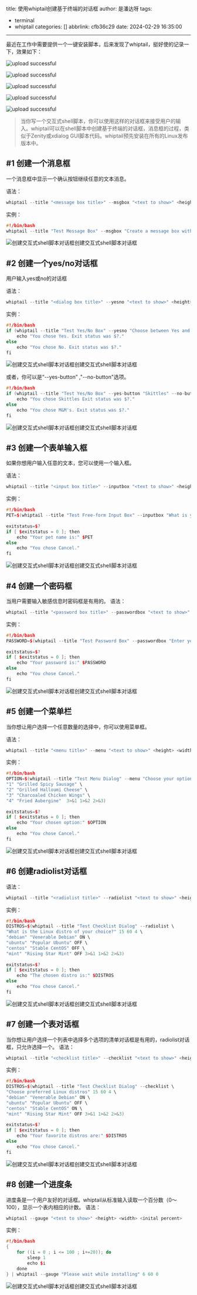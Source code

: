 title: 使用whiptail创建基于终端的对话框
author: 是潘达呀
tags:
  - terminal
  - whiptail
categories: []
abbrlink: cfb36c29
date: 2024-02-29 16:35:00
---
最近在工作中需要提供一个一键安装脚本，后来发现了whiptail，挺好使的记录一下，效果如下：



![upload successful](/images/whiptail_demo1.png)

![upload successful](/images/whiptail_demo3.png)

![upload successful](/images/whiptail_demo4.png)

![upload successful](/images/whiptail_demo5.png)

![upload successful](/images/whptail_demo6.png)

> 当你写一个交互式shell脚本，你可以使用这样的对话框来接受用户的输入。whiptail可以在shell脚本中创建基于终端的对话框，消息框的过程，类似于Zenity或xdialog GUI脚本代码。whiptail预先安装在所有的Linux发布版本中。


#1	创建一个消息框
-------


一个消息框中显示一个确认按钮继续任意的文本消息。

语法：


```cpp
whiptail --title "<message box title>" --msgbox "<text to show>" <height> <width> 
```

实例：

```cpp
#!/bin/bash
whiptail --title "Test Message Box" --msgbox "Create a message box with whiptail. Choose Ok to continue." 10 60
```



![创建交互式shell脚本对话框创建交互式shell脚本对话框](/images/message_box.jpg)




#2	创建一个yes/no对话框
-------


用户输入yes或no的对话框

语法：

```cpp
whiptail --title "<dialog box title>" --yesno "<text to show>" <height> <width>
```

实例：


```cpp
#!/bin/bash
if (whiptail --title "Test Yes/No Box" --yesno "Choose between Yes and No." 10 60) then
    echo "You chose Yes. Exit status was $?."
else
    echo "You chose No. Exit status was $?."
fi
```



![创建交互式shell脚本对话框创建交互式shell脚本对话框](/images/yes_no_box.jpg)


或者，你可以是“--yes-button” ,"--no-button"选项。


```cpp
#!/bin/bash
if (whiptail --title "Test Yes/No Box" --yes-button "Skittles" --no-button "M&M's"  --yesno "Which do you like better?" 10 60) then
    echo "You chose Skittles Exit status was $?."
else
    echo "You chose M&M's. Exit status was $?."
fi
```



![创建交互式shell脚本对话框创建交互式shell脚本对话框](/images/yes_no_button_box.jpg)


#3	创建一个表单输入框
-------


如果你想用户输入任意的文本，您可以使用一个输入框。

语法：

```cpp
whiptail --title "<input box title>" --inputbox "<text to show>" <height> <width> <default-text>
```

实例：


```cpp
#!/bin/bash
PET=$(whiptail --title "Test Free-form Input Box" --inputbox "What is your pet's name?" 10 60 Wigglebutt 3>&1 1>&2 2>&3)
 
exitstatus=$?
if [ $exitstatus = 0 ]; then
    echo "Your pet name is:" $PET
else
    echo "You chose Cancel."
fi
```


![创建交互式shell脚本对话框创建交互式shell脚本对话框](/images/free_form_input_box.jpg)



#4	创建一个密码框
-------


当用户需要输入敏感信息时密码框是有用的。
语法：

```cpp
whiptail --title "<password box title>" --passwordbox "<text to show>" <height> <width>
```

实例：

```cpp
#!/bin/bash
PASSWORD=$(whiptail --title "Test Password Box" --passwordbox "Enter your password and choose Ok to continue." 10 60 3>&1 1>&2 2>&3)
 
exitstatus=$?
if [ $exitstatus = 0 ]; then
    echo "Your password is:" $PASSWORD
else
    echo "You chose Cancel."
fi
```

![创建交互式shell脚本对话框创建交互式shell脚本对话框](/images/password_box.jpg)

#5	创建一个菜单栏
-------


当你想让用户选择一个任意数量的选择中，你可以使用菜单框。

语法：


```cpp
whiptail --title "<menu title>" --menu "<text to show>" <height> <width> <menu height> [ <tag> <item> ] . . .
```


实例：

```cpp
#!/bin/bash
OPTION=$(whiptail --title "Test Menu Dialog" --menu "Choose your option" 15 60 4 \
"1" "Grilled Spicy Sausage" \
"2" "Grilled Halloumi Cheese" \
"3" "Charcoaled Chicken Wings" \
"4" "Fried Aubergine"  3>&1 1>&2 2>&3)
 
exitstatus=$?
if [ $exitstatus = 0 ]; then
    echo "Your chosen option:" $OPTION
else
    echo "You chose Cancel."
fi
```


![创建交互式shell脚本对话框创建交互式shell脚本对话框](/images/menu_dialog.jpg)



#6	创建radiolist对话框
-------


语法：

```cpp
whiptail --title "<radiolist title>" --radiolist "<text to show>" <height> <width> <list height> [ <tag> <item> <status> ] . . .
```


实例：


```cpp
#!/bin/bash
DISTROS=$(whiptail --title "Test Checklist Dialog" --radiolist \
"What is the Linux distro of your choice?" 15 60 4 \
"debian" "Venerable Debian" ON \
"ubuntu" "Popular Ubuntu" OFF \
"centos" "Stable CentOS" OFF \
"mint" "Rising Star Mint" OFF 3>&1 1>&2 2>&3)
 
exitstatus=$?
if [ $exitstatus = 0 ]; then
    echo "The chosen distro is:" $DISTROS
else
    echo "You chose Cancel."
fi
```


![创建交互式shell脚本对话框创建交互式shell脚本对话框](/images/checklist_dialog.jpg)

#7	创建一个表对话框
-------



当你想让用户选择一个列表中选择多个选项的清单对话框是有用的，radiolist对话框，只允许选择一个。
语法：

```cpp
whiptail --title "<checklist title>" --checklist "<text to show>" <height> <width> <list height> [ <tag> <item> <status> ] . . .
```

实例：


```cpp
#!/bin/bash
DISTROS=$(whiptail --title "Test Checklist Dialog" --checklist \
"Choose preferred Linux distros" 15 60 4 \
"debian" "Venerable Debian" ON \
"ubuntu" "Popular Ubuntu" OFF \
"centos" "Stable CentOS" ON \
"mint" "Rising Star Mint" OFF 3>&1 1>&2 2>&3)
 
exitstatus=$?
if [ $exitstatus = 0 ]; then
    echo "Your favorite distros are:" $DISTROS
else
    echo "You chose Cancel."
fi
```



![创建交互式shell脚本对话框创建交互式shell脚本对话框](/images/multi_checklist_dialog.jpg)



#8	创建一个进度条
-------


进度条是一个用户友好的对话框。whiptail从标准输入读取一个百分数（0～100），显示一个表内相应的计数。
语法：


```cpp
whiptail --gauge "<test to show>" <height> <width> <inital percent>
```

实例：

```cpp
#!/bin/bash
{
    for ((i = 0 ; i <= 100 ; i+=20)); do
        sleep 1
        echo $i
    done
} | whiptail --gauge "Please wait while installing" 6 60 0
```

![创建交互式shell脚本对话框创建交互式shell脚本对话框](/images/gauge.jpg)